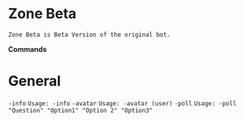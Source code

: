 # Zone Beta
```Zone Beta is Beta Version of the original bot.```

**Commands**

# General
`-info` `Usage: -info`
`-avatar` `Usage: -avatar (user)`
`-poll` `Usage: -poll "Question" "Option1" "Option 2" "Option3"`
